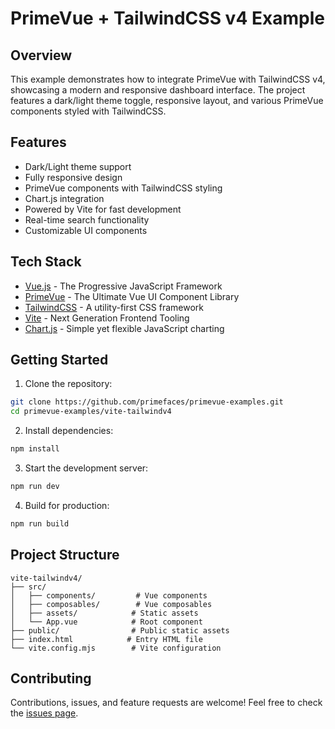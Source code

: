 #  PrimeVue + TailwindCSS v4 Example

## Overview

This example demonstrates how to integrate PrimeVue with TailwindCSS v4, showcasing a modern and responsive dashboard interface. The project features a dark/light theme toggle, responsive layout, and various PrimeVue components styled with TailwindCSS.

## Features

- Dark/Light theme support
- Fully responsive design
- PrimeVue components with TailwindCSS styling
- Chart.js integration
- Powered by Vite for fast development
- Real-time search functionality
- Customizable UI components

## Tech Stack

- [Vue.js](https://vuejs.org/) - The Progressive JavaScript Framework
- [PrimeVue](https://primevue.org/) - The Ultimate Vue UI Component Library
- [TailwindCSS](https://tailwindcss.com/) - A utility-first CSS framework
- [Vite](https://vitejs.dev/) - Next Generation Frontend Tooling
- [Chart.js](https://www.chartjs.org/) - Simple yet flexible JavaScript charting

## Getting Started

1. Clone the repository:

```bash
git clone https://github.com/primefaces/primevue-examples.git
cd primevue-examples/vite-tailwindv4
```

2. Install dependencies:

```bash
npm install
```

3. Start the development server:

```bash
npm run dev
```

4. Build for production:

```bash
npm run build
```

## Project Structure

```
vite-tailwindv4/
├── src/
│   ├── components/         # Vue components
│   ├── composables/        # Vue composables
│   ├── assets/            # Static assets
│   └── App.vue            # Root component
├── public/                # Public static assets
├── index.html            # Entry HTML file
└── vite.config.mjs        # Vite configuration
```

## Contributing

Contributions, issues, and feature requests are welcome! Feel free to check the [issues page](https://github.com/primefaces/primevue-examples/issues).

